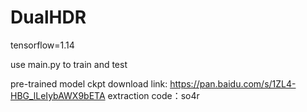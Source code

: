 # DualHDR
tensorflow=1.14

use main.py to train and test

pre-trained model ckpt  download link:
https://pan.baidu.com/s/1ZL4-HBG_lLeIybAWX9bETA 
extraction code：so4r
